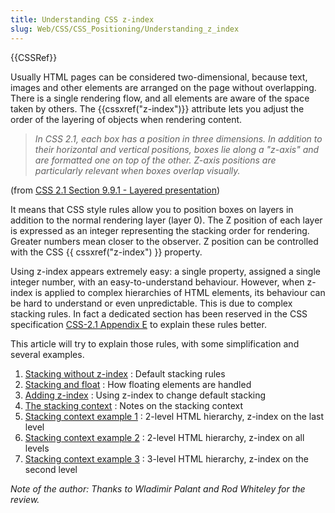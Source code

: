 ```yaml
---
title: Understanding CSS z-index
slug: Web/CSS/CSS_Positioning/Understanding_z_index
---
```


{{CSSRef}}

Usually HTML pages can be considered two-dimensional, because text, images and other elements are arranged on the page without overlapping. There is a single rendering flow, and all elements are aware of the space taken by others. The {{cssxref("z-index")}} attribute lets you adjust the order of the layering of objects when rendering content.

> _In CSS 2.1, each box has a position in three dimensions. In addition to their horizontal and vertical positions, boxes lie along a "z-axis" and are formatted one on top of the other. Z-axis positions are particularly relevant when boxes overlap visually._

(from [CSS 2.1 Section 9.9.1 - Layered presentation](http://www.w3.org/TR/CSS21/visuren.html#z-index))

It means that CSS style rules allow you to position boxes on layers in addition to the normal rendering layer (layer 0). The Z position of each layer is expressed as an integer representing the stacking order for rendering. Greater numbers mean closer to the observer. Z position can be controlled with the CSS {{ cssxref("z-index") }} property.

Using z-index appears extremely easy: a single property, assigned a single integer number, with an easy-to-understand behaviour. However, when z-index is applied to complex hierarchies of HTML elements, its behaviour can be hard to understand or even unpredictable. This is due to complex stacking rules. In fact a dedicated section has been reserved in the CSS specification [CSS-2.1 Appendix E](http://www.w3.org/TR/CSS21/zindex.html) to explain these rules better.

This article will try to explain those rules, with some simplification and several examples.

1. [Stacking without z-index](/zh-TW/CSS/Understanding_z-index/Stacking_without_z-index) : Default stacking rules
2. [Stacking and float](/zh-TW/CSS/Understanding_z-index/Stacking_and_float) : How floating elements are handled
3. [Adding z-index](/zh-TW/CSS/Understanding_z-index/Adding_z-index) : Using z-index to change default stacking
4. [The stacking context](/zh-TW/CSS/Understanding_z-index/The_stacking_context) : Notes on the stacking context
5. [Stacking context example 1](/zh-TW/CSS/Understanding_z-index/Stacking_context_example_1) : 2-level HTML hierarchy, z-index on the last level
6. [Stacking context example 2](/zh-TW/CSS/Understanding_z-index/Stacking_context_example_2) : 2-level HTML hierarchy, z-index on all levels
7. [Stacking context example 3](/zh-TW/CSS/Understanding_z-index/Stacking_context_example_3) : 3-level HTML hierarchy, z-index on the second level

_Note of the author: Thanks to Wladimir Palant and Rod Whiteley for the review\._

